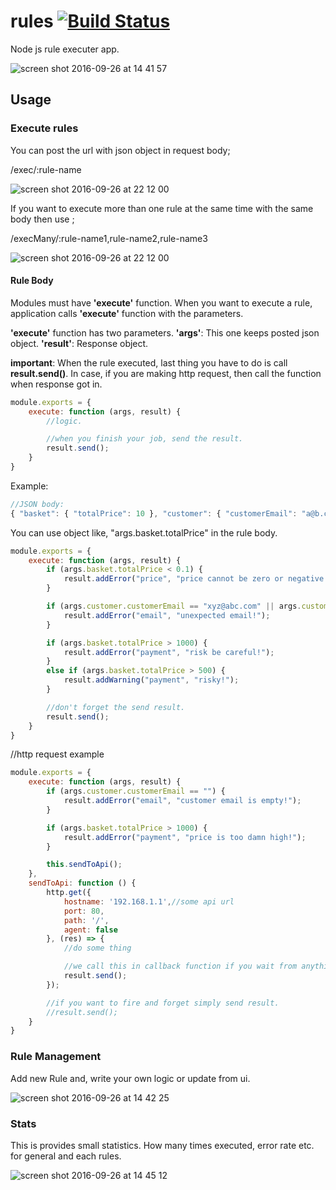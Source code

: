# rules [![Build Status](https://travis-ci.org/asalih/rules.svg?branch=master)](https://travis-ci.org/asalih/rules)
Node js rule executer app. 

![screen shot 2016-09-26 at 14 41 57](https://cloud.githubusercontent.com/assets/4123460/18833530/c039e75e-83f9-11e6-8366-41a12fd6b69f.png)

## Usage

### Execute rules

You can post the url with json object in request body;

/exec/:rule-name

![screen shot 2016-09-26 at 22 12 00](https://cloud.githubusercontent.com/assets/4123460/18848219/18c970b0-8436-11e6-85fe-1687d86c52dd.png)

If you want to execute more than one rule at the same time with the same body then use ;

/execMany/:rule-name1,rule-name2,rule-name3

![screen shot 2016-09-26 at 22 12 00](https://cloud.githubusercontent.com/assets/4123460/18848239/235b16e6-8436-11e6-8e83-406bd80d1f67.png)

#### Rule Body

Modules must have **'execute'** function. When you want to execute a rule, application calls **'execute'** function with the parameters.

**'execute'** function has two parameters.
**'args'**: This one keeps posted json object.
**'result'**: Response object.

**important**: When the rule executed, last thing you have to do is call **result.send()**. In case, if you are making http request, then call the function when response got in.
```javascript
module.exports = {
    execute: function (args, result) {
        //logic.

        //when you finish your job, send the result.
        result.send();
    }
}
```

Example:
```javascript
//JSON body:
{ "basket": { "totalPrice": 10 }, "customer": { "customerEmail": "a@b.com" } }
```
You can use object like, "args.basket.totalPrice" in the rule body.
```javascript
module.exports = {
    execute: function (args, result) {
        if (args.basket.totalPrice < 0.1) {
            result.addError("price", "price cannot be zero or negative!");
        }

        if (args.customer.customerEmail == "xyz@abc.com" || args.customer.customerEmail == "xyza@abc.com") {
            result.addError("email", "unexpected email!");
        }

        if (args.basket.totalPrice > 1000) {
            result.addError("payment", "risk be careful!");
        }
        else if (args.basket.totalPrice > 500) {
            result.addWarning("payment", "risky!");
        }

        //don't forget the send result.
        result.send();
    }
}
```

//http request example
```javascript
module.exports = {
    execute: function (args, result) {
        if (args.customer.customerEmail == "") {
            result.addError("email", "customer email is empty!");
        }

        if (args.basket.totalPrice > 1000) {
            result.addError("payment", "price is too damn high!");
        }

        this.sendToApi();
    },
    sendToApi: function () {
        http.get({
            hostname: '192.168.1.1',//some api url
            port: 80,
            path: '/',
            agent: false
        }, (res) => {
            //do some thing

            //we call this in callback function if you wait from anything from response.
            result.send();
        });

        //if you want to fire and forget simply send result.
        //result.send();
    }
}
```


### Rule Management
Add new Rule and, write your own logic or update from ui.

![screen shot 2016-09-26 at 14 42 25](https://cloud.githubusercontent.com/assets/4123460/18833536/cdf0ed5c-83f9-11e6-98d6-d1457bfb8352.png)

### Stats
This is provides small statistics. How many times executed, error rate etc. for general and each rules.

![screen shot 2016-09-26 at 14 45 12](https://cloud.githubusercontent.com/assets/4123460/18833549/d9a2b9dc-83f9-11e6-9bc6-85c81f6166c9.png)
